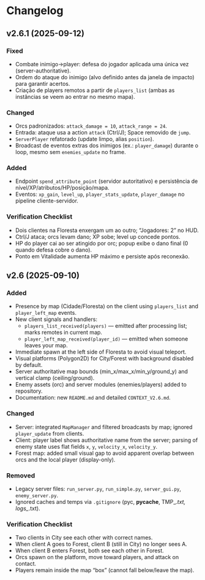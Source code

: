 # Changelog

## v2.6.1 (2025-09-12)

### Fixed
- Combate inimigo→player: defesa do jogador aplicada uma única vez (server-authoritative).
- Ordem do ataque do inimigo (alvo definido antes da janela de impacto) para garantir acertos.
- Criação de players remotos a partir de `players_list` (ambas as instâncias se veem ao entrar no mesmo mapa).

### Changed
- Orcs padronizados: `attack_damage = 10`, `attack_range = 24`.
- Entrada: ataque usa a action `attack` (Ctrl/J); Space removido de `jump`.
- `ServerPlayer` refatorado (update limpo, alias `position`).
- Broadcast de eventos extras dos inimigos (ex.: `player_damage`) durante o loop, mesmo sem `enemies_update` no frame.

### Added
- Endpoint `spend_attribute_point` (servidor autoritativo) e persistência de nível/XP/atributos/HP/posição/mapa.
- Eventos: `xp_gain`, `level_up`, `player_stats_update`, `player_damage` no pipeline cliente-servidor.

### Verification Checklist
- Dois clientes na Floresta enxergam um ao outro; “Jogadores: 2” no HUD.
- Ctrl/J ataca; orcs levam dano; XP sobe; level up concede pontos.
- HP do player cai ao ser atingido por orc; popup exibe o dano final (0 quando defesa cobre o dano).
- Ponto em Vitalidade aumenta HP máximo e persiste após reconexão.

## v2.6 (2025-09-10)

### Added
- Presence by map (Cidade/Floresta) on the client using `players_list` and `player_left_map` events.
- New client signals and handlers:
  - `players_list_received(players)` — emitted after processing list; marks remotes in current map.
  - `player_left_map_received(player_id)` — emitted when someone leaves your map.
- Immediate spawn at the left side of Floresta to avoid visual teleport.
- Visual platforms (Polygon2D) for City/Forest with background disabled by default.
- Server authoritative map bounds (min_x/max_x/min_y/ground_y) and vertical clamp (ceiling/ground).
- Enemy assets (orc) and server modules (enemies/players) added to repository.
- Documentation: new `README.md` and detailed `CONTEXT_V2.6.md`.

### Changed
- Server: integrated `MapManager` and filtered broadcasts by map; ignored `player_update` from clients.
- Client: player label shows authoritative name from the server; parsing of enemy state uses flat fields `x`, `y`, `velocity_x`, `velocity_y`.
- Forest map: added small visual gap to avoid apparent overlap between orcs and the local player (display-only).

### Removed
- Legacy server files: `run_server.py`, `run_simple.py`, `server_gui.py`, `enemy_server.py`.
- Ignored caches and temps via `.gitignore` (pyc, __pycache__, TMP_*.txt, logs_*.txt).

### Verification Checklist
- Two clients in City see each other with correct names.
- When client A goes to Forest, client B (still in City) no longer sees A.
- When client B enters Forest, both see each other in Forest.
- Orcs spawn on the platform, move toward players, and attack on contact.
- Players remain inside the map “box” (cannot fall below/leave the map).
